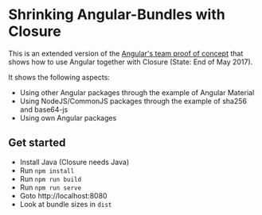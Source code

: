 # Shrinking Angular-Bundles with Closure

This is an extended version of the [Angular's team proof of concept](https://github.com/angular/closure-demo) that shows how to use Angular together with Closure (State: End of May 2017).

It shows the following aspects:

- Using other Angular packages through the example of Angular Material
- Using NodeJS/CommonJS packages through the example of sha256 and base64-js
- Using own Angular packages

## Get started

- Install Java (Closure needs Java)
- Run ``npm install``
- Run ``npm run build``
- Run ``npm run serve``
- Goto http://localhost:8080
- Look at bundle sizes in ``dist``

 